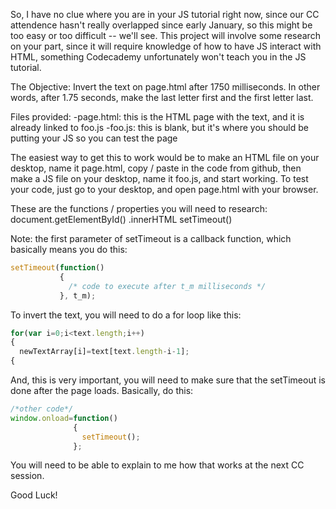 So, I have no clue where you are in your JS tutorial right now, since our CC attendence hasn't really overlapped since early January, so this might be too easy or too difficult -- we'll see.
This project will involve some research on your part, since it will require knowledge of how to have JS interact with HTML, something Codecademy unfortunately won't teach you in the JS tutorial.

The Objective: Invert the text on page.html after 1750 milliseconds.  In other words, after 1.75 seconds, make the last letter first and the first letter last.

Files provided:
-page.html: this is the HTML page with the text, and it is already linked to foo.js
-foo.js: this is blank, but it's where you should be putting your JS so you can test the page

The easiest way to get this to work would be to make an HTML file on your desktop, name it page.html, copy / paste in the code from github, then make a JS file on your desktop, name it foo.js, and start working.  To test your code, just go to your desktop, and open page.html with your browser.

These are the functions / properties you will need to research:
document.getElementById()
.innerHTML
setTimeout()

Note: the first parameter of setTimeout is a callback function, which basically means you do this:
```js
setTimeout(function()
           {
             /* code to execute after t_m milliseconds */
           }, t_m);
```

To invert the text, you will need to do a for loop like this:
```js
for(var i=0;i<text.length;i++)
{
  newTextArray[i]=text[text.length-i-1];
{
```

And, this is very important, you will need to make sure that the setTimeout is done after the page loads.  Basically, do this:
```js
/*other code*/
window.onload=function()
              {
                setTimeout();
              };
```
You will need to be able to explain to me how that works at the next CC session.

Good Luck!
